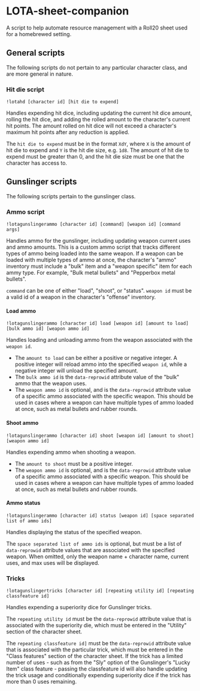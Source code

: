 # LOTA-sheet-companion

A script to help automate resource management with a Roll20 sheet used for a homebrewed setting.

## General scripts

The following scripts do not pertain to any particular character class, and are more general in nature.

### Hit die script

`!lotahd [character id] [hit die to expend]`

Handles expending hit dice, including updating the current hit dice amount, rolling the hit dice, and adding the rolled amount to the character's current hit points. The amount rolled on hit dice will not exceed a character's maximum hit points after any reduction is applied.

The `hit die to expend` must be in the format `XdY`, where `X` is the amount of hit die to expend and `Y` is the hit die size, e.g. `1d8`. The amount of hit die to expend must be greater than 0, and the hit die size must be one that the character has access to.

## Gunslinger scripts

The following scripts pertain to the gunslinger class.

### Ammo script

`!lotagunslingerammo [character id] [command] [weapon id] [command args]`

Handles ammo for the gunslinger, including updating weapon current uses and ammo amounts. This is a custom ammo script that tracks different types of ammo being loaded into the same weapon. If a weapon can be loaded with multiple types of ammo at once, the character's "ammo" inventory must include a "bulk" item and a "weapon specific" item for each ammy type. For example, "Bulk metal bullets" and "Pepperbox metal bullets".

`command` can be one of either "load", "shoot", or "status". `weapon id` must be a valid id of a weapon in the character's "offense" inventory.

#### Load ammo

`!lotagunslingerammo [character id] load [weapon id] [amount to load] [bulk ammo id] [weapon ammo id]`

Handles loading and unloading ammo from the weapon associated with the `weapon id`.

- The `amount to load` can be either a positive or negative integer. A positive integer will reload ammo into the specified `weapon id`, while a negative integer will unload the specified amount.
- The `bulk ammo id` is the `data-reprowid` attribute value of the "bulk" ammo that the weapon uses.
- The `weapon ammo id` is optional, and is the `data-reprowid` attribute value of a specific ammo associated with the specific weapon. This should be used in cases where a weapon can have multiple types of ammo loaded at once, such as metal bullets and rubber rounds.

#### Shoot ammo

`!lotagunslingerammo [character id] shoot [weapon id] [amount to shoot] [weapon ammo id]`

Handles expending ammo when shooting a weapon.

- The `amount to shoot` must be a positive integer.
- The `weapon ammo id` is optional, and is the `data-reprowid` attribute value of a specific ammo associated with a specific weapon. This should be used in cases where a weapon can have multiple types of ammo loaded at once, such as metal bullets and rubber rounds.

#### Ammo status

`!lotagunslingerammo [character id] status [weapon id] [space separated list of ammo ids]`

Handles displaying the status of the specified weapon.

The `space separated list of ammo ids` is optional, but must be a list of `data-reprowid` attribute values that are associated with the specified weapon. When omitted, only the weapon name + character name, current uses, and max uses will be displayed.

### Tricks

`!lotagunslingertricks [character id] [repeating utility id] [repeating classfeature id]`

Handles expending a superiority dice for Gunslinger tricks.

The `repeating utility id` must be the `data-reprowid` attribute value that is associated with the superiority die, which must be entered in the "Utility" section of the character sheet.

The `repeating classfeature id]` must be the `data-reprowid` attribute value that is associated with the particular trick, which must be entered in the "Class features" section of the character sheet. If the trick has a limited number of uses - such as from the "Sly" option of the Gunslinger's "Lucky Item" class feature - passing the classfeature id will also handle updating the trick usage and conditionally expending superiority dice if the trick has more than 0 uses remaining.
